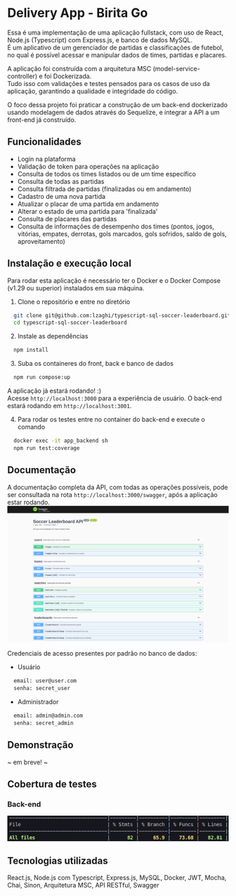 # Delivery App - Birita Go

Essa é uma implementação de uma aplicação fullstack, com uso de React, Node.js (Typescript) com Express.js, e banco de dados MySQL. </br>É um aplicativo de um gerenciador de partidas e classificações de futebol, no qual é possível acessar e manipular dados de times, partidas e placares.

A aplicação foi construída com a arquitetura MSC (model-service-controller) e foi Dockerizada.</br>
Tudo isso com validações e testes pensados para os casos de uso da aplicação, garantindo a qualidade e integridade do código.

O foco dessa projeto foi praticar a construção de um back-end dockerizado usando modelagem de dados através do Sequelize, e integrar a API a um front-end já construído.


## Funcionalidades
- Login na plataforma
- Validação de token para operações na aplicação
- Consulta de todos os times listados ou de um time específico
- Consulta de todas as partidas
- Consulta filtrada de partidas (finalizadas ou em andamento)
- Cadastro de uma nova partida
- Atualizar o placar de uma partida em andamento
- Alterar o estado de uma partida para 'finalizada'
- Consulta de placares das partidas
- Consulta de informações de desempenho dos times (pontos, jogos, vitórias, empates, derrotas, gols marcados, gols sofridos, saldo de gols, aproveitamento)


## Instalação e execução local

Para rodar esta aplicação é necessário ter o Docker e o Docker Compose (v1.29 ou superior) instalados em sua máquina.

1. Clone o repositório e entre no diretório
```bash
  git clone git@github.com:lzaghi/typescript-sql-soccer-leaderboard.git
  cd typescript-sql-soccer-leaderboard
```

2. Instale as dependências 
```bash
  npm install
```

3. Suba os containeres do front, back e banco de dados
```bash
  npm run compose:up
```

A aplicação já estará rodando! :)</br>
Acesse ```http://localhost:3000``` para a experiência de usuário. O back-end estará rodando em ```http://localhost:3001```.


4. Para rodar os testes entre no container do back-end e execute o comando
```bash
  docker exec -it app_backend sh
  npm run test:coverage
```


## Documentação

A documentação completa da API, com todas as operações possíveis, pode ser consultada na rota ```http://localhost:3000/swagger```, após a aplicação estar rodando.
![](swagger.png)


Credenciais de acesso presentes por padrão no banco de dados:

- Usuário
```bash
  email: user@user.com
  senha: secret_user
```

- Administrador
```bash
  email: admin@admin.com
  senha: secret_admin
```

## Demonstração

~ em breve! ~

## Cobertura de testes

### Back-end
![](test_back.png)


## Tecnologias utilizadas

React.js, Node.js com Typescript, Express.js, MySQL, Docker, JWT, Mocha, Chai, Sinon, Arquitetura MSC, API RESTful, Swagger


<!-- ## Qualidade de Código

Análise SonarCloud

![](sonarcloud.png) -->


